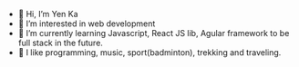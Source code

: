 - 👋 Hi, I’m Yen Ka
- 👀 I’m interested in web development
- 🌱 I’m currently learning Javascript, React JS lib, Agular framework to be full stack in the future.
- 💞️ I like programming, music, sport(badminton), trekking and traveling.

<!---
YenKaPhuThi/YenKaPhuThi is a ✨ special ✨ repository because its `README.md` (this file) appears on your GitHub profile.
You can click the Preview link to take a look at your changes.
--->
